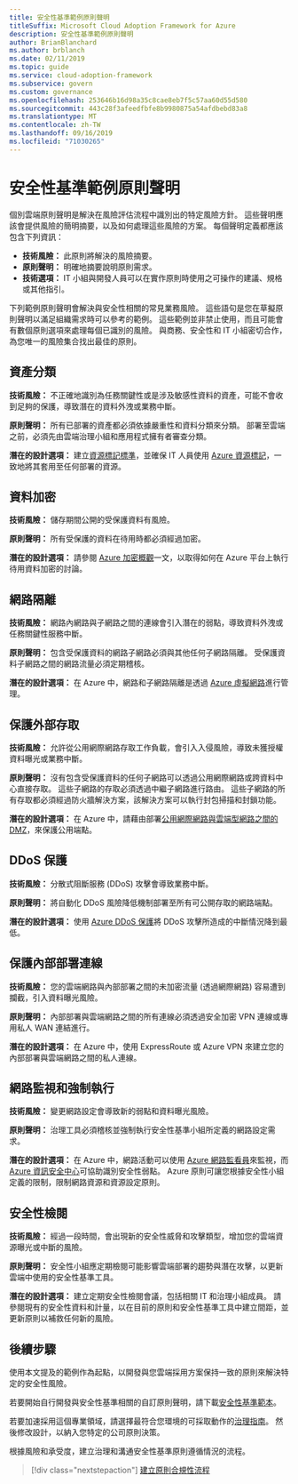 ```yaml
---
title: 安全性基準範例原則聲明
titleSuffix: Microsoft Cloud Adoption Framework for Azure
description: 安全性基準範例原則聲明
author: BrianBlanchard
ms.author: brblanch
ms.date: 02/11/2019
ms.topic: guide
ms.service: cloud-adoption-framework
ms.subservice: govern
ms.custom: governance
ms.openlocfilehash: 253646b16d98a35c8cae8eb7f5c57aa60d55d580
ms.sourcegitcommit: 443c28f3afeedfbfe8b9980875a54afdbebd83a8
ms.translationtype: MT
ms.contentlocale: zh-TW
ms.lasthandoff: 09/16/2019
ms.locfileid: "71030265"
---
```

# <a name="security-baseline-sample-policy-statements"></a>安全性基準範例原則聲明

個別雲端原則聲明是解決在風險評估流程中識別出的特定風險方針。 這些聲明應該會提供風險的簡明摘要，以及如何處理這些風險的方案。 每個聲明定義都應該包含下列資訊：

- **技術風險：** 此原則將解決的風險摘要。
- **原則聲明：** 明確地摘要說明原則需求。
- **技術選項：** IT 小組與開發人員可以在實作原則時使用之可操作的建議、規格或其他指引。

下列範例原則聲明會解決與安全性相關的常見業務風險。 這些語句是您在草擬原則聲明以滿足組織需求時可以參考的範例。 這些範例並非禁止使用，而且可能會有數個原則選項來處理每個已識別的風險。 與商務、安全性和 IT 小組密切合作，為您唯一的風險集合找出最佳的原則。

## <a name="asset-classification"></a>資產分類

**技術風險：** 不正確地識別為任務關鍵性或是涉及敏感性資料的資產，可能不會收到足夠的保護，導致潛在的資料外洩或業務中斷。

**原則聲明：** 所有已部署的資產都必須依據嚴重性和資料分類來分類。 部署至雲端之前，必須先由雲端治理小組和應用程式擁有者審查分類。

**潛在的設計選項：** 建立[資源標記標準](../../decision-guides/resource-tagging/index.md)，並確保 IT 人員使用 [Azure 資源標記](https://docs.microsoft.com/azure/azure-resource-manager/resource-group-using-tags)，一致地將其套用至任何部署的資源。

## <a name="data-encryption"></a>資料加密

**技術風險：** 儲存期間公開的受保護資料有風險。

**原則聲明：** 所有受保護的資料在待用時都必須經過加密。

**潛在的設計選項：** 請參閱 [Azure 加密概觀](https://docs.microsoft.com/azure/security/security-azure-encryption-overview)一文，以取得如何在 Azure 平台上執行待用資料加密的討論。

## <a name="network-isolation"></a>網路隔離

**技術風險：** 網路內網路與子網路之間的連線會引入潛在的弱點，導致資料外洩或任務關鍵性服務中斷。

**原則聲明：** 包含受保護資料的網路子網路必須與其他任何子網路隔離。 受保護資料子網路之間的網路流量必須定期稽核。

**潛在的設計選項：** 在 Azure 中，網路和子網路隔離是透過 [Azure 虛擬網路](https://docs.microsoft.com/azure/virtual-network/virtual-networks-overview)進行管理。

## <a name="secure-external-access"></a>保護外部存取

**技術風險：** 允許從公用網際網路存取工作負載，會引入入侵風險，導致未獲授權資料曝光或業務中斷。

**原則聲明：** 沒有包含受保護資料的任何子網路可以透過公用網際網路或跨資料中心直接存取。 這些子網路的存取必須透過中繼子網路進行路由。 這些子網路的所有存取都必須經過防火牆解決方案，該解決方案可以執行封包掃描和封鎖功能。

**潛在的設計選項：** 在 Azure 中，請藉由部署[公用網際網路與雲端型網路之間的 DMZ](https://docs.microsoft.com/azure/architecture/reference-architectures/dmz/secure-vnet-dmz)，來保護公用端點。

## <a name="ddos-protection"></a>DDoS 保護

**技術風險：** 分散式阻斷服務 (DDoS) 攻擊會導致業務中斷。

**原則聲明：** 將自動化 DDoS 風險降低機制部署至所有可公開存取的網路端點。

**潛在的設計選項：** 使用 [Azure DDoS 保護](https://docs.microsoft.com/azure/virtual-network/ddos-protection-overview)將 DDoS 攻擊所造成的中斷情況降到最低。

## <a name="secure-on-premises-connectivity"></a>保護內部部署連線

**技術風險：** 您的雲端網路與內部部署之間的未加密流量 (透過網際網路) 容易遭到攔截，引入資料曝光風險。

**原則聲明：** 內部部署與雲端網路之間的所有連線必須透過安全加密 VPN 連線或專用私人 WAN 連結進行。

**潛在的設計選項：** 在 Azure 中，使用 ExpressRoute 或 Azure VPN 來建立您的內部部署與雲端網路之間的私人連線。

## <a name="network-monitoring-and-enforcement"></a>網路監視和強制執行

**技術風險：** 變更網路設定會導致新的弱點和資料曝光風險。

**原則聲明：** 治理工具必須稽核並強制執行安全性基準小組所定義的網路設定需求。

**潛在的設計選項：** 在 Azure 中，網路活動可以使用 [Azure 網路監看員](https://docs.microsoft.com/azure/network-watcher/network-watcher-monitoring-overview)來監視，而 [Azure 資訊安全中心](https://docs.microsoft.com/azure/security-center/security-center-network-recommendations)可協助識別安全性弱點。 Azure 原則可讓您根據安全性小組定義的限制，限制網路資源和資源設定原則。

## <a name="security-review"></a>安全性檢閱

**技術風險：** 經過一段時間，會出現新的安全性威脅和攻擊類型，增加您的雲端資源曝光或中斷的風險。

**原則聲明：** 安全性小組應定期檢閱可能影響雲端部署的趨勢與潛在攻擊，以更新雲端中使用的安全性基準工具。

**潛在的設計選項：** 建立定期安全性檢閱會議，包括相關 IT 和治理小組成員。 請參閱現有的安全性資料和計量，以在目前的原則和安全性基準工具中建立間距，並更新原則以補救任何新的風險。

## <a name="next-steps"></a>後續步驟

使用本文提及的範例作為起點，以開發與您雲端採用方案保持一致的原則來解決特定的安全性風險。

若要開始自行開發與安全性基準相關的自訂原則聲明，請下載[安全性基準範本](./template.md)。

若要加速採用這個專業領域，請選擇最符合您環境的可採取動作的[治理指南](../guides/index.md)。 然後修改設計，以納入您特定的公司原則決策。

根據風險和承受度，建立治理和溝通安全性基準原則遵循情況的流程。

> [!div class="nextstepaction"]
> [建立原則合規性流程](./compliance-processes.md)
